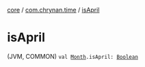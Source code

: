 [core](../index.md) / [com.chrynan.time](index.md) / [isApril](./is-april.md)

# isApril

(JVM, COMMON) `val `[`Month`](-month/index.md)`.isApril: `[`Boolean`](https://kotlinlang.org/api/latest/jvm/stdlib/kotlin/-boolean/index.html)